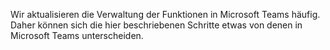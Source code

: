 Wir aktualisieren die Verwaltung der Funktionen in Microsoft Teams häufig. Daher können sich die hier beschriebenen Schritte etwas von denen in Microsoft Teams unterscheiden.